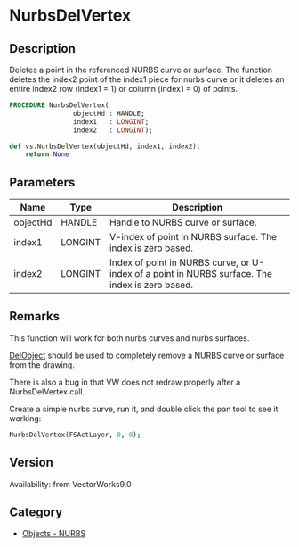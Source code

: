 # NurbsDelVertex

## Description
Deletes a point in the referenced NURBS curve or surface. The function deletes the index2 point of the index1 piece for nurbs curve or it deletes an entire index2 row (index1 = 1) or column (index1 = 0) of points.

```pascal
PROCEDURE NurbsDelVertex(
				objectHd : HANDLE;
				index1   : LONGINT;
				index2   : LONGINT);
```

```python
def vs.NurbsDelVertex(objectHd, index1, index2):
    return None
```

## Parameters
|Name|Type|Description|
|---|---|---|
|objectHd|HANDLE|Handle to NURBS curve or surface.|
|index1|LONGINT|V-index of point in NURBS surface. The index is zero based.|
|index2|LONGINT|Index of point in NURBS curve, or U-index of a point in NURBS surface. The index is zero based.|

## Remarks
This function will work for both nurbs curves and nurbs surfaces.

[DelObject](DelObject.md) should be used to completely remove a NURBS curve or surface from the drawing.

There is also a bug in that VW does not redraw properly after a NurbsDelVertex call.

Create a simple nurbs curve, run it, and double click the pan tool to see it working:
```pascal
NurbsDelVertex(FSActLayer, 0, 0);
```

## Version
Availability: from VectorWorks9.0

## Category
* [Objects - NURBS](../Categories/Objects%20-%20NURBS.md)

